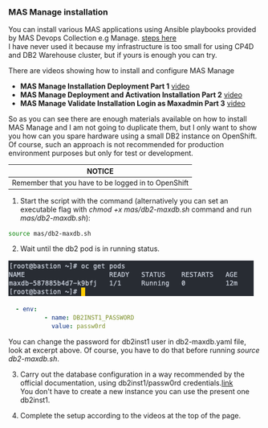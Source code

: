 ### MAS Manage installation
You can install various MAS applications using Ansible playbooks provided by MAS Devops Collection e.g Manage. [steps here](https://ibm-mas.github.io/ansible-devops/playbooks/lite-manage-roks/)  
I have never used it because my infrastructure is too small for using CP4D and DB2 Warehouse cluster, but if yours is enough you can try.  
  
There are videos showing how to install and configure MAS Manage
- **MAS Manage Installation Deployment Part 1** [video](https://www.youtube.com/watch?v=L5J370gslw8)  
- **MAS Manage Deployment and Activation Installation Part 2** [video](https://www.youtube.com/watch?v=4xFlrfXxpdg)  
- **MAS Manage Validate Installation Login as Maxadmin Part 3** [video](https://www.youtube.com/watch?v=nm31i5g4rbs)  

So as you can see there are enough materials available on how to install MAS Manage and I am not going to duplicate them, but I only want to show you how can you spare hardware using a small DB2 instance on OpenShift.  
Of course, such an approach is not recommended for production environment purposes but only for test or development.

|NOTICE|
|------|
|Remember that you have to be logged in to OpenShift|
1.  Start the script with the command (alternatively you can set an executable flag with _chmod +x mas/db2-maxdb.sh_ command and run _mas/db2-maxdb.sh_):
```bash
source mas/db2-maxdb.sh
```
2. Wait until the db2 pod is in running status.  

![db2 pod status](../img/db2-pod.png)  

```yaml
  - env:
          - name: DB2INST1_PASSWORD
            value: passw0rd
```
You can change the password for db2inst1 user in db2-maxdb.yaml file, look at excerpt above. Of course, you have to do that before running _source db2-maxdb.sh_.  

3. Carry out the database configuration in a way recommended by the official documentation, using db2inst1/passw0rd credentials.[link](https://www.ibm.com/docs/en/maximo-manage/8.2.0?topic=deployment-configuring-db2)  
You don't have to create a new instance you can use the present one db2inst1.  

4. Complete the setup according to the videos at the top of the page.
